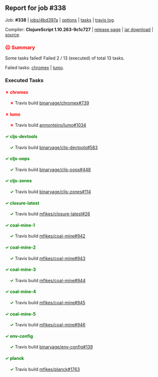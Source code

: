 ## Report for job #338

Job: **#338** | [jobs/4bd397a](https://github.com/cljs-oss/canary/commit/4bd397a3cadd07e1d529cdaec9e9186695ce12da) | [options](options.edn) | [tasks](tasks.edn) | [travis log](https://travis-ci.org/cljs-oss/canary/builds/361980919).

Compiler: **ClojureScript 1.10.263-9c1c727** | [release page](https://github.com/cljs-oss/canary/releases/tag/r1.10.263-9c1c727) | [jar download](https://github.com/cljs-oss/canary/releases/download/r1.10.263-9c1c727/clojurescript-1.10.263-9c1c727.jar) | [source](https://github.com/clojure/clojurescript/commit/9c1c727674aa7e2bfb399289d6f00bd51745457a).

### <b style='color:red'>☹ Summary</b>

Some tasks failed! Failed 2 / 13 (executed) of total 13 tasks.

Failed tasks: [chromex](#-chromex) | [lumo](#-lumo).

### Executed Tasks

#### <b style='color:red'>&#x2717; chromex</b>
&nbsp;&nbsp;&nbsp;&nbsp;<b style='color:red'>&#x2717;</b> Travis build [binaryage/chromex#739](https://travis-ci.org/binaryage/chromex/builds/361981903)<br>

#### <b style='color:red'>&#x2717; lumo</b>
&nbsp;&nbsp;&nbsp;&nbsp;<b style='color:red'>&#x2717;</b> Travis build [anmonteiro/lumo#1034](https://travis-ci.org/anmonteiro/lumo/builds/361982009)<br>

#### <b style='color:green'>&#x2713; cljs-devtools</b>
&nbsp;&nbsp;&nbsp;&nbsp;<b style='color:green'>&#x2713;</b> Travis build [binaryage/cljs-devtools#583](https://travis-ci.org/binaryage/cljs-devtools/builds/361981907)<br>

#### <b style='color:green'>&#x2713; cljs-oops</b>
&nbsp;&nbsp;&nbsp;&nbsp;<b style='color:green'>&#x2713;</b> Travis build [binaryage/cljs-oops#448](https://travis-ci.org/binaryage/cljs-oops/builds/361981909)<br>

#### <b style='color:green'>&#x2713; cljs-zones</b>
&nbsp;&nbsp;&nbsp;&nbsp;<b style='color:green'>&#x2713;</b> Travis build [binaryage/cljs-zones#114](https://travis-ci.org/binaryage/cljs-zones/builds/361981917)<br>

#### <b style='color:green'>&#x2713; closure-latest</b>
&nbsp;&nbsp;&nbsp;&nbsp;<b style='color:green'>&#x2713;</b> Travis build [mfikes/closure-latest#26](https://travis-ci.org/mfikes/closure-latest/builds/361981930)<br>

#### <b style='color:green'>&#x2713; coal-mine-1</b>
&nbsp;&nbsp;&nbsp;&nbsp;<b style='color:green'>&#x2713;</b> Travis build [mfikes/coal-mine#942](https://travis-ci.org/mfikes/coal-mine/builds/361981932)<br>

#### <b style='color:green'>&#x2713; coal-mine-2</b>
&nbsp;&nbsp;&nbsp;&nbsp;<b style='color:green'>&#x2713;</b> Travis build [mfikes/coal-mine#943](https://travis-ci.org/mfikes/coal-mine/builds/361981938)<br>

#### <b style='color:green'>&#x2713; coal-mine-3</b>
&nbsp;&nbsp;&nbsp;&nbsp;<b style='color:green'>&#x2713;</b> Travis build [mfikes/coal-mine#944](https://travis-ci.org/mfikes/coal-mine/builds/361981942)<br>

#### <b style='color:green'>&#x2713; coal-mine-4</b>
&nbsp;&nbsp;&nbsp;&nbsp;<b style='color:green'>&#x2713;</b> Travis build [mfikes/coal-mine#945](https://travis-ci.org/mfikes/coal-mine/builds/361981952)<br>

#### <b style='color:green'>&#x2713; coal-mine-5</b>
&nbsp;&nbsp;&nbsp;&nbsp;<b style='color:green'>&#x2713;</b> Travis build [mfikes/coal-mine#946](https://travis-ci.org/mfikes/coal-mine/builds/361981959)<br>

#### <b style='color:green'>&#x2713; env-config</b>
&nbsp;&nbsp;&nbsp;&nbsp;<b style='color:green'>&#x2713;</b> Travis build [binaryage/env-config#139](https://travis-ci.org/binaryage/env-config/builds/361981981)<br>

#### <b style='color:green'>&#x2713; planck</b>
&nbsp;&nbsp;&nbsp;&nbsp;<b style='color:green'>&#x2713;</b> Travis build [mfikes/planck#1763](https://travis-ci.org/mfikes/planck/builds/361982003)<br>